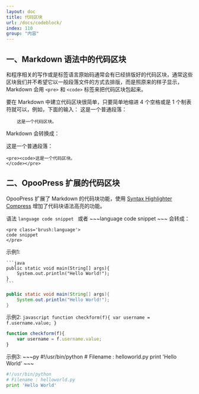 ```yaml
---
layout: doc
title: 代码区块
url: /docs/codeblock/
index: 110
group: "内容"
---
```


## 一、Markdown 语法中的代码区块
和程序相关的写作或是标签语言原始码通常会有已经排版好的代码区块，通常这些区块我们并不希望它以一般段落文件的方式去排版，而是照原来的样子显示，Markdown 会用 `<pre>` 和 `<code>` 标签来把代码区块包起来。

要在 Markdown 中建立代码区块很简单，只要简单地缩进 4 个空格或是 1 个制表符就可以，例如，下面的输入：
	这是一个普通段落：

	    这是一个代码区块。
	   
Markdown 会转换成：
	<p>这是一个普通段落：</p>

	<pre><code>这是一个代码区块。
	</code></pre>


## 二、OpooPress 扩展的代码区块
OpooPress 扩展了 Markdown 的代码块功能，使用 [Syntax Highlighter Compress](http://alexgorbatchev.com/SyntaxHighlighter/) 增加了代码块语法高亮的功能。

语法
	```language
	code snippet
	```
或者
	~~~language
	code snippet
	~~~
会转成：

	<pre class='brush:language'>
	code snippet
	</pre>

示例1:

	```java
	public static void main(String[] args){
		System.out.println("Hello World!");
	}
	```

```java
public static void main(String[] args){
	System.out.println("Hello World!");
}
```

示例2:
	```javascript
	function checkform(f){
		var username = f.username.value;
	}
	```

```javascript
function checkform(f){
	var username = f.username.value;
}
```

示例3:
	~~~py
	#!/usr/bin/python
	# Filename : helloworld.py
	print 'Hello World'
	~~~

~~~py
#!/usr/bin/python
# Filename : helloworld.py
print 'Hello World'
~~~